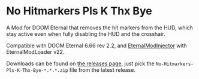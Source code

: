 # No Hitmarkers Pls K Thx Bye

A Mod for DOOM Eternal that removes the hit markers from the HUD, which stay active even when fully disabling the HUD
and the crosshair.

Compatible with DOOM Eternal 6.66 rev 2.2, and [EternalModInjector](https://gamebanana.com/tools/7475) with
EternalModLoader v22.

Downloads can be found on [the releases page](https://github.com/o-dey/No-Hitmarkers-Pls-K-Thx-Bye/releases), just
pick the `No-Hitmarkers-Pls-K-Thx-Bye-*.*.*.zip` file from the latest release.